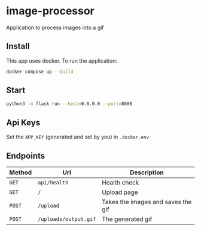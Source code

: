 # image-processor

Application to process images into a gif

## Install

This app uses docker. To run the application:

```sh
docker compose up --build
```

## Start

```sh
python3 -m flask run --host=0.0.0.0 --port=8080
```

## Api Keys

Set the `APP_KEY` (generated and set by you) in `.docker.env`

## Endpoints

| Method | Url                   | Description                        |
| ------ | --------------------- | ---------------------------------- |
| `GET`  | `api/health`          | Health check                       |
| `GET`  | `/`                   | Upload page                        |
| `POST` | `/upload`             | Takes the images and saves the gif |
| `POST` | `/uploads/output.gif` | The generated gif                  |
